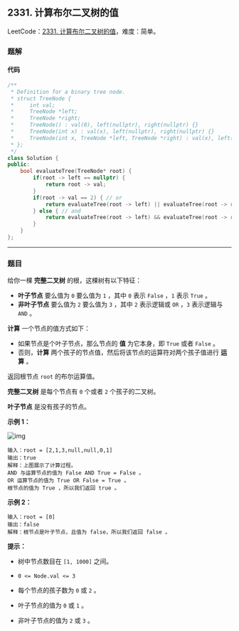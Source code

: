 ## 2331. 计算布尔二叉树的值

LeetCode：[2331. 计算布尔二叉树的值](https://leetcode.cn/problems/evaluate-boolean-binary-tree/description/)，难度：简单。

### 题解

#### 代码

```c++
/**
 * Definition for a binary tree node.
 * struct TreeNode {
 *     int val;
 *     TreeNode *left;
 *     TreeNode *right;
 *     TreeNode() : val(0), left(nullptr), right(nullptr) {}
 *     TreeNode(int x) : val(x), left(nullptr), right(nullptr) {}
 *     TreeNode(int x, TreeNode *left, TreeNode *right) : val(x), left(left), right(right) {}
 * };
 */
class Solution {
public:
    bool evaluateTree(TreeNode* root) {
        if(root -> left == nullptr) {
            return root -> val;
        }
        if(root -> val == 2) { // or
            return evaluateTree(root -> left) || evaluateTree(root -> right);
        } else { // and
            return evaluateTree(root -> left) && evaluateTree(root -> right);
        }
    }
};
```



---



### 题目

给你一棵 **完整二叉树** 的根，这棵树有以下特征：

- **叶子节点** 要么值为 `0` 要么值为 `1` ，其中 `0` 表示 `False` ，`1` 表示 `True` 。
- **非叶子节点** 要么值为 `2` 要么值为 `3` ，其中 `2` 表示逻辑或 `OR` ，`3` 表示逻辑与 `AND` 。

**计算** 一个节点的值方式如下：

- 如果节点是个叶子节点，那么节点的 **值** 为它本身，即 `True` 或者 `False` 。
- 否则，**计算** 两个孩子的节点值，然后将该节点的运算符对两个孩子值进行 **运算** 。

返回根节点 `root` 的布尔运算值。

**完整二叉树** 是每个节点有 `0` 个或者 `2` 个孩子的二叉树。

**叶子节点** 是没有孩子的节点。

 

**示例 1：**

![img](https://gitee.com/xwl66/leetcode/raw/master/image/2331-example1drawio1.png)

```
输入：root = [2,1,3,null,null,0,1]
输出：true
解释：上图展示了计算过程。
AND 与运算节点的值为 False AND True = False 。
OR 运算节点的值为 True OR False = True 。
根节点的值为 True ，所以我们返回 true 。
```

**示例 2：**

```
输入：root = [0]
输出：false
解释：根节点是叶子节点，且值为 false，所以我们返回 false 。
```

 

**提示：**

- 树中节点数目在 `[1, 1000]` 之间。

- `0 <= Node.val <= 3`

- 每个节点的孩子数为 `0` 或 `2` 。

- 叶子节点的值为 `0` 或 `1` 。

- 非叶子节点的值为 `2` 或 `3` 。

